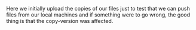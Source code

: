 Here we initially upload the copies of our files just to test that we can push files from our local machines 
and if something were to go wrong, the good thing is that the copy-version was affected.
